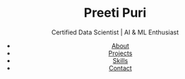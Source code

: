 <html lang="en">
<head>
    <meta charset="UTF-8">
    <meta name="viewport" content="width=device-width, initial-scale=1.0">
    <title>Preeti Puri - Portfolio</title>
    <link rel="stylesheet" href="style.css">
</head>
<body>
    <header>
        <h1>Preeti Puri</h1>
        <p>Certified Data Scientist | AI & ML Enthusiast</p>
        <nav>
            <ul>
                <li><a href="#about">About</a></li>
                <li><a href="#projects">Projects</a></li>
                <li><a href="#skills">Skills</a></li>
                <li><a href="#contact">Contact</a></li>
            </ul>
        </nav>
    </header>
